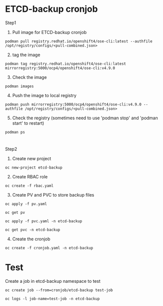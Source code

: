 ETCD-backup cronjob
====

Step1
1. Pull image for ETCD-backup cronjob
```
podman pull registry.redhat.io/openshift4/ose-cli:latest --authfile /opt/registry/configs/<pull-combined.json>
```
2. tag the image
```
podman tag registry.redhat.io/openshift4/ose-cli:latest mirrorregistry:5000/ocp4/openshift4/ose-cli:v4.9.0
```
3. Check the image
```
podman images
```
4. Push the image to local registry
```
podman push mirrorregistry:5000/ocp4/openshift4/ose-cli:v4.9.0 --authfile /opt/registry/configs/<pull-combined.json>
```
5. Check the registry (sometimes need to use 'podman stop' and 'podman start' to restart)
```
podman ps
```
#

Step2
1. Create new project
```
oc new-project etcd-backup
```
2. Create RBAC role
```
oc create -f rbac.yaml
```
3. Create PV and PVC to store backup files
```
oc apply -f pv.yaml

oc get pv 

oc apply -f pvc.yaml -n etcd-backup

oc get pvc -n etcd-backup
```
4. Create the cronjob
```
oc create -f cronjob.yaml -n etcd-backup
```
#

Test 
====
Create a job in etcd-backup namespace to test
```
oc create job --from=cronjob/etcd-backup test-job

oc logs -l job-name=test-job -n etcd-backup
```
